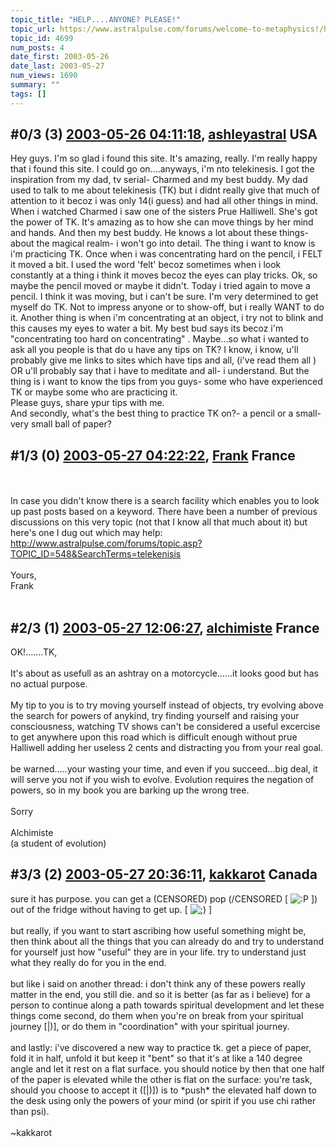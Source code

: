 ```yaml
---
topic_title: "HELP....ANYONE? PLEASE!"
topic_url: https://www.astralpulse.com/forums/welcome-to-metaphysics!/help-anyone-please%21
topic_id: 4699
num_posts: 4
date_first: 2003-05-26
date_last: 2003-05-27
num_views: 1690
summary: ""
tags: []
---
```


## \#0/3 (3) [2003-05-26 04:11:18](https://www.astralpulse.com/forums/index.php?msg=120396), [ashleyastral](https://www.astralpulse.com/forums/profile/?u=2388) USA ##
<section>
Hey guys. I'm so glad i found this site. It's amazing, really. I'm really happy that i found this site. I could go on....anyways, i'm nto telekinesis. I got the inspiration from my dad, tv serial- Charmed and my best buddy. My dad used to talk to me about telekinesis (TK) but i didnt really give that much of attention to it becoz i was only 14(i guess) and had all other things in mind. When i watched Charmed i saw one of the sisters Prue Halliwell. She's got the power of TK. It's amazing as to how she can move things by her mind and hands. And then my best buddy. He knows a lot about these things- about the magical realm- i won't go into detail. The thing i want to know is i'm practicing TK. Once when i was concentrating hard on the pencil, i FELT it moved a bit. I used the word 'felt' becoz sometimes when i look constantly at a thing i think it moves becoz the eyes can play tricks. Ok, so maybe the pencil moved or maybe it didn't. Today i tried again to move a pencil. I think it was moving, but i can't be sure. I'm very determined to get myself do TK. Not to impress anyone or to show-off, but i really WANT to do it. Another thing is when i'm concentrating at an object, i try not to blink and this causes my eyes to water a bit. My best bud says its becoz i'm "concentrating too hard on concentrating" . Maybe...so what i wanted to ask all you people is that do u have any tips on TK? I know, i know, u'll probably give me links to sites which have tips and all, (i've read them all ) OR u'll probably say that i have to meditate and all- i understand. But the thing is i want to know the tips from you guys- some who have experienced TK or maybe some who are practicing it.
<br>
Please guys, share ypur tips with me.
<br>
And secondly, what's the best thing to practice TK on?- a pencil or a small-very small ball of paper?
</section>

## \#1/3 (0) [2003-05-27 04:22:22](https://www.astralpulse.com/forums/index.php?msg=32271), [Frank](https://www.astralpulse.com/forums/profile/?u=359) France ##
<section>
<br>
<br>
In case you didn't know there is a search facility which enables you to look up past posts based on a keyword. There have been a number of previous discussions on this very topic (not that I know all that much about it) but here's one I dug out which may help:
<a class="bbc_link" href="http://www.astralpulse.com/forums/topic.asp?TOPIC_ID=548&amp;SearchTerms=telekenisis" rel="noopener" target="_blank">
 http://www.astralpulse.com/forums/topic.asp?TOPIC_ID=548&amp;SearchTerms=telekenisis
</a>
<br>
<br>
Yours,
<br>
Frank
<br>
<br>
</section>

## \#2/3 (1) [2003-05-27 12:06:27](https://www.astralpulse.com/forums/index.php?msg=32290), [alchimiste](https://www.astralpulse.com/forums/profile/?u=625) France ##
<section>
OK!.......TK,
<br>
<br>
It's about as usefull as an ashtray on a motorcycle......it looks good but has no actual purpose.
<br>
<br>
My tip to you is to try moving yourself instead of objects, try evolving above the search for powers of anykind, try finding yourself and raising your consciousness, watching TV shows can't be considered a useful excercise to get anywhere upon this road which is difficult enough without prue Halliwell adding her useless 2 cents and distracting you from your real goal.
<br>
<br>
be warned.....your wasting your time, and even if you succeed...big deal, it will serve you not if you wish to evolve. Evolution requires the negation of powers, so in my book you are barking up the wrong tree.
<br>
<br>
Sorry
<br>
<br>
Alchimiste
<br>
(a student of evolution)
</section>

## \#3/3 (2) [2003-05-27 20:36:11](https://www.astralpulse.com/forums/index.php?msg=32324), [kakkarot](https://www.astralpulse.com/forums/profile/?u=541) Canada ##
<section>
sure it has purpose. you can get a (CENSORED) pop (/CENSORED [
<img alt=":P" class="smiley" src="https://www.astralpulse.com/forums/Smileys/fugue/tongue.png" title="Tongue"/>
]) out of the fridge without having to get up. [
<img alt=";)" class="smiley" src="https://www.astralpulse.com/forums/Smileys/fugue/wink.png" title="Wink"/>
]
<br>
<br>
but really, if you want to start ascribing how useful something might be, then think about all the things that you can already do and try to understand for yourself just how "useful" they are in your life. try to understand just what they really do for you in the end.
<br>
<br>
but like i said on another thread: i don't think any of these powers really matter in the end, you still die. and so it is better (as far as i believe) for a person to continue along a path towards spiritual development and let these things come second, do them when you're on break from your spiritual journey [|)], or do them in "coordination" with your spiritual journey.
<br>
<br>
and lastly: i've discovered a new way to practice tk. get a piece of paper, fold it in half, unfold it but keep it "bent" so that it's at like a 140 degree angle and let it rest on a flat surface. you should notice by then that one half of the paper is elevated while the other is flat on the surface: you're task, should you choose to accept it ([|)]) is to *push* the elevated half down to the desk using only the powers of your mind (or spirit if you use chi rather than psi).
<br>
<br>
~kakkarot
</section>